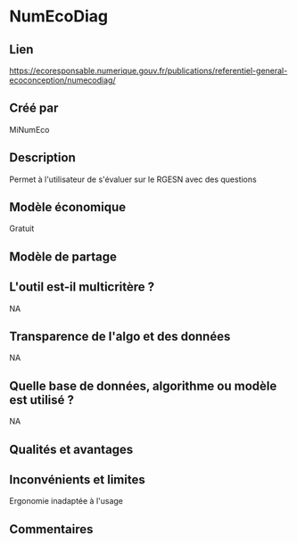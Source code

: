 # NumEcoDiag

## Lien 

https://ecoresponsable.numerique.gouv.fr/publications/referentiel-general-ecoconception/numecodiag/

## Créé par

MiNumEco

## Description

Permet à l'utilisateur de s'évaluer sur le RGESN avec des questions

## Modèle économique

Gratuit

## Modèle de partage



## L'outil est-il multicritère ?

NA

## Transparence de l'algo et des données

NA

## Quelle base de données, algorithme ou modèle est utilisé ?

NA

## Qualités et avantages



## Inconvénients et limites

Ergonomie inadaptée à l'usage

## Commentaires



